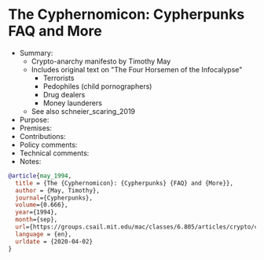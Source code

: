 # The Cyphernomicon: Cypherpunks FAQ and More

- Summary:
  - Crypto-anarchy manifesto by Timothy May
  - Includes original text on "The Four Horsemen of the Infocalypse"
    - Terrorists
    - Pedophiles (child pornographers)
    - Drug dealers
    - Money launderers
  - See also schneier_scaring_2019
- Purpose:
- Premises:
- Contributions:
- Policy comments:
- Technical comments:
- Notes:

```bib
@article{may_1994,
  title = {The {Cyphernomicon}: {Cypherpunks} {FAQ} and {More}},
  author = {May, Timothy},
  journal={Cypherpunks},
  volume={0.666},
  year={1994},
  month={sep},
  url={https://groups.csail.mit.edu/mac/classes/6.805/articles/crypto/cypherpunks/cyphernomicon/CP-FAQ},
  language = {en},
  urldate = {2020-04-02}
}
```
